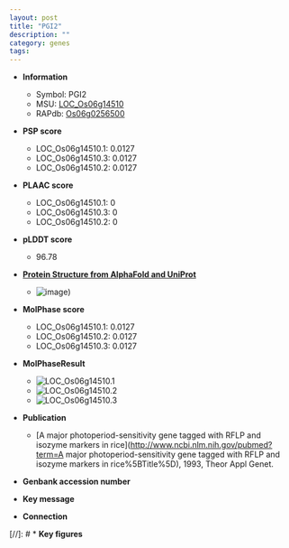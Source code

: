 ```yaml
---
layout: post
title: "PGI2"
description: ""
category: genes
tags: 
---
```


* **Information**  
    + Symbol: PGI2  
    + MSU: [LOC_Os06g14510](http://rice.plantbiology.msu.edu/cgi-bin/ORF_infopage.cgi?orf=LOC_Os06g14510)  
    + RAPdb: [Os06g0256500](http://rapdb.dna.affrc.go.jp/viewer/gbrowse_details/irgsp1?name=Os06g0256500)  

* **PSP score**  
    + LOC_Os06g14510.1: 0.0127 
    + LOC_Os06g14510.3: 0.0127 
    + LOC_Os06g14510.2: 0.0127 

* **PLAAC score**  
    + LOC_Os06g14510.1: 0 
    + LOC_Os06g14510.3: 0 
    + LOC_Os06g14510.2: 0 

* **pLDDT score**
    + 96.78

* **[Protein Structure from AlphaFold and UniProt](https://www.uniprot.org/uniprotkb/P42863/entry#structure)**
    + ![image](https://ricepsp.github.io/images/P/AF-P42863-F1.png))

* **MolPhase score**
    + LOC_Os06g14510.1: 0.0127
    + LOC_Os06g14510.2: 0.0127
    + LOC_Os06g14510.3: 0.0127

* **MolPhaseResult**
    + ![LOC_Os06g14510.1](https://ricepsp.github.io/pictures/LOC_Os06g/LOC_Os06g14510.1.png)
    + ![LOC_Os06g14510.2](https://ricepsp.github.io/pictures/LOC_Os06g/LOC_Os06g14510.2.png)
    + ![LOC_Os06g14510.3](https://ricepsp.github.io/pictures/LOC_Os06g/LOC_Os06g14510.3.png)

* **Publication**  
    + [A major photoperiod-sensitivity gene tagged with RFLP and isozyme markers in rice](http://www.ncbi.nlm.nih.gov/pubmed?term=A major photoperiod-sensitivity gene tagged with RFLP and isozyme markers in rice%5BTitle%5D), 1993, Theor Appl Genet.

* **Genbank accession number**  

* **Key message**  

* **Connection**  

[//]: # * **Key figures**  


